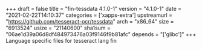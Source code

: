 +++
draft = false
title = "fin-tessdata 4.1.0-1"
version = "4.1.0-1"
date = "2021-02-22T14:10:37"
categories = ['xapps-extra']
upstreamurl = "https://github.com/tesseract-ocr/tessdata"
arch = "x86_64"
size = "6913524"
usize = "21140600"
sha1sum = "06ae1d39a06d8df484973476a03f9146f9b81afc"
depends = "['glibc']"
+++
Language specific files for tesseract lang fin
